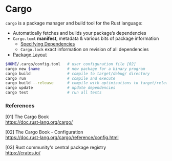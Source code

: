 # Cargo

`cargo` is a package manager and build tool for the Rust language:

* Automatically fetches and builds your package’s dependencies
* `Cargo.toml` **manifest**,  metadata & various bits of package information
  - [Specifying Dependencies](https://doc.rust-lang.org/cargo/reference/specifying-dependencies.html)
  - `Cargo.lock` exact information on revision of all dependencies
* [Package Layout](https://doc.rust-lang.org/cargo/guide/project-layout.html)

```bash
$HOME/.cargo/config.toml   # user configuration file [02]
cargo new $name            # new package for a binary program
cargo build                # compile to target/debug/ directory
cargo run                  # compile and execute 
cargo build --release      # compile with optimizations to target/release/
cargo update               # update dependencies
cargo test                 # run all tests
```

### References

[01] The Cargo Book  
<https://doc.rust-lang.org/cargo/>

[02] The Cargo Book - Configuration  
<https://doc.rust-lang.org/cargo/reference/config.html>

[03] Rust community's central package registry  
<https://crates.io/>
